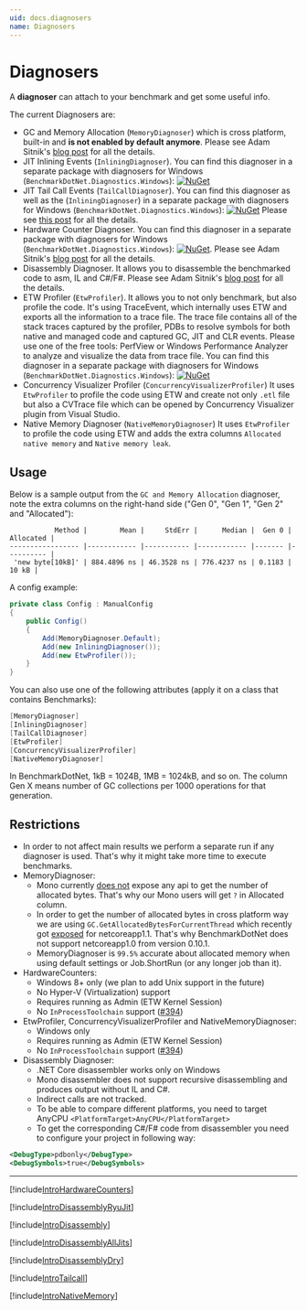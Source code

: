 ```yaml
---
uid: docs.diagnosers
name: Diagnosers
---
```


# Diagnosers

A **diagnoser** can attach to your benchmark and get some useful info.

The current Diagnosers are:

- GC and Memory Allocation (`MemoryDiagnoser`) which is cross platform, built-in and **is not enabled by default anymore**.
  Please see Adam Sitnik's [blog post](http://adamsitnik.com/the-new-Memory-Diagnoser/) for all the details.
- JIT Inlining Events (`InliningDiagnoser`).
  You can find this diagnoser in a separate package with diagnosers for Windows (`BenchmarkDotNet.Diagnostics.Windows`):
  [![NuGet](https://img.shields.io/nuget/v/BenchmarkDotNet.svg)](https://www.nuget.org/packages/BenchmarkDotNet.Diagnostics.Windows/)
- JIT Tail Call Events (`TailCallDiagnoser`).
  You can find this diagnoser as well as the (`InliningDiagnoser`) in a separate package with diagnosers for Windows (`BenchmarkDotNet.Diagnostics.Windows`):
  [![NuGet](https://img.shields.io/nuget/v/BenchmarkDotNet.svg)](https://www.nuget.org/packages/BenchmarkDotNet.Diagnostics.Windows/) Please see [this post](https://georgeplotnikov.github.io/articles/tale-tail-call-dotnet) for all the details.
- Hardware Counter Diagnoser.
  You can find this diagnoser in a separate package with diagnosers for Windows (`BenchmarkDotNet.Diagnostics.Windows`):
  [![NuGet](https://img.shields.io/nuget/v/BenchmarkDotNet.svg)](https://www.nuget.org/packages/BenchmarkDotNet.Diagnostics.Windows/).
  Please see Adam Sitnik's [blog post](http://adamsitnik.com/Hardware-Counters-Diagnoser/) for all the details.
- Disassembly Diagnoser.
  It allows you to disassemble the benchmarked code to asm, IL and C#/F#.
  Please see Adam Sitnik's [blog post](http://adamsitnik.com/Disassembly-Diagnoser/) for all the details.
- ETW Profiler (`EtwProfiler`).
  It allows you to not only benchmark, but also profile the code. It's using TraceEvent, which internally uses ETW and exports all the information to a trace file. The trace file contains all of the stack traces captured by the profiler, PDBs to resolve symbols for both native and managed code and captured GC, JIT and CLR events. Please use one of the free tools: PerfView or Windows Performance Analyzer to analyze and visualize the data from trace file. You can find this diagnoser in a separate package with diagnosers for Windows (`BenchmarkDotNet.Diagnostics.Windows`): [![NuGet](https://img.shields.io/nuget/v/BenchmarkDotNet.svg)](https://www.nuget.org/packages/BenchmarkDotNet.Diagnostics.Windows/)
- Concurrency Visualizer Profiler (`ConcurrencyVisualizerProfiler`)
  It uses `EtwProfiler` to profile the code using ETW and create not only `.etl` file but also a CVTrace file which can be opened by Concurrency Visualizer plugin from Visual Studio.
- Native Memory Diagnoser (`NativeMemoryDiagnoser`)
  It uses `EtwProfiler` to profile the code using ETW and adds the extra columns `Allocated native memory` and `Native memory leak`.

## Usage

Below is a sample output from the `GC and Memory Allocation` diagnoser, note the extra columns on the right-hand side ("Gen 0", "Gen 1", "Gen 2" and "Allocated"):

```
           Method |        Mean |     StdErr |      Median |  Gen 0 | Allocated |
----------------- |------------ |----------- |------------ |------- |---------- |
 'new byte[10kB]' | 884.4896 ns | 46.3528 ns | 776.4237 ns | 0.1183 |     10 kB |
```

A config example:

```cs
private class Config : ManualConfig
{
    public Config()
    {
        Add(MemoryDiagnoser.Default);
        Add(new InliningDiagnoser());
        Add(new EtwProfiler());
    }
}
```

You can also use one of the following attributes (apply it on a class that contains Benchmarks):
```cs
[MemoryDiagnoser]
[InliningDiagnoser]
[TailCallDiagnoser]
[EtwProfiler]
[ConcurrencyVisualizerProfiler]
[NativeMemoryDiagnoser]
```

In BenchmarkDotNet, 1kB = 1024B, 1MB = 1024kB, and so on. The column Gen X means number of GC collections per 1000 operations for that generation.

## Restrictions

* In order to not affect main results we perform a separate run if any diagnoser is used. That's why it might take more time to execute benchmarks.
* MemoryDiagnoser:
	* Mono currently [does not](http://stackoverflow.com/questions/40234948/how-to-get-the-number-of-allocated-bytes-in-mono) expose any api to get the number of allocated bytes. That's why our Mono users will get `?` in Allocated column.
	* In order to get the number of allocated bytes in cross platform way we are using `GC.GetAllocatedBytesForCurrentThread` which recently got [exposed](https://github.com/dotnet/corefx/pull/12489) for netcoreapp1.1. That's why BenchmarkDotNet does not support netcoreapp1.0 from version 0.10.1.
	* MemoryDiagnoser is `99.5%` accurate about allocated memory when using default settings or Job.ShortRun (or any longer job than it).
* HardwareCounters:
	* Windows 8+ only (we plan to add Unix support in the future)
    * No Hyper-V (Virtualization) support
    * Requires running as Admin (ETW Kernel Session)
    * No `InProcessToolchain` support ([#394](https://github.com/dotnet/BenchmarkDotNet/issues/394))
* EtwProfiler, ConcurrencyVisualizerProfiler and NativeMemoryDiagnoser:
    * Windows only
    * Requires running as Admin (ETW Kernel Session)
    * No `InProcessToolchain` support ([#394](https://github.com/dotnet/BenchmarkDotNet/issues/394))
* Disassembly Diagnoser:
    * .NET Core disassembler works only on Windows
    * Mono disassembler does not support recursive disassembling and produces output without IL and C#.
    * Indirect calls are not tracked.
    * To be able to compare different platforms, you need to target AnyCPU `<PlatformTarget>AnyCPU</PlatformTarget>`
    * To get the corresponding C#/F# code from disassembler you need to configure your project in following way:

```xml
<DebugType>pdbonly</DebugType>
<DebugSymbols>true</DebugSymbols>
```

---

[!include[IntroHardwareCounters](../samples/IntroHardwareCounters.md)]

[!include[IntroDisassemblyRyuJit](../samples/IntroDisassemblyRyuJit.md)]

[!include[IntroDisassembly](../samples/IntroDisassembly.md)]

[!include[IntroDisassemblyAllJits](../samples/IntroDisassemblyAllJits.md)]

[!include[IntroDisassemblyDry](../samples/IntroDisassemblyDry.md)]

[!include[IntroTailcall](../samples/IntroTailcall.md)]

[!include[IntroNativeMemory](../samples/IntroNativeMemory.md)]
